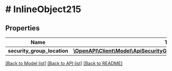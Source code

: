# # InlineObject215

## Properties

Name | Type | Description | Notes
------------ | ------------- | ------------- | -------------
**security_group_location** | [**\OpenAPI\Client\Model\ApiSecurityGroupsIdLocationsSecurityGroupLocation**](ApiSecurityGroupsIdLocationsSecurityGroupLocation.md) |  |

[[Back to Model list]](../../README.md#models) [[Back to API list]](../../README.md#endpoints) [[Back to README]](../../README.md)
